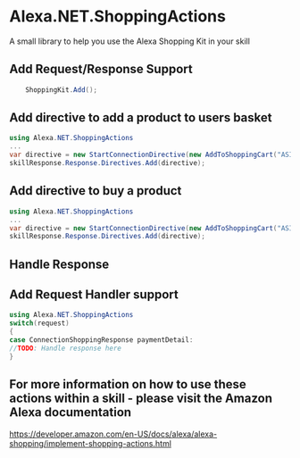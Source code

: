 # Alexa.NET.ShoppingActions
A small library to help you use the Alexa Shopping Kit in your skill

## Add Request/Response Support

```csharp
	ShoppingKit.Add();
```

## Add directive to add a product to users basket

```csharp
using Alexa.NET.ShoppingActions
...
var directive = new StartConnectionDirective(new AddToShoppingCart("ASIN"), "token");
skillResponse.Response.Directives.Add(directive);
```

## Add directive to buy a product

```csharp
using Alexa.NET.ShoppingActions
...
var directive = new StartConnectionDirective(new AddToShoppingCart("ASIN"), "token");
skillResponse.Response.Directives.Add(directive);
```

## Handle Response

## Add Request Handler support
```csharp
using Alexa.NET.ShoppingActions
switch(request)
{
case ConnectionShoppingResponse paymentDetail:
//TODO: Handle response here
}
```


## For more information on how to use these actions within a skill - please visit the Amazon Alexa documentation
https://developer.amazon.com/en-US/docs/alexa/alexa-shopping/implement-shopping-actions.html